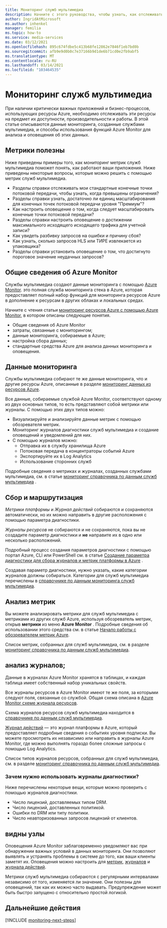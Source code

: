 ```yaml
---
title: Мониторинг служб мультимедиа
description: Начните с этого руководства, чтобы узнать, как отслеживать службы мультимедиа
author: IngridAtMicrosoft
ms.author: inhenkel
manager: femilia
ms.topic: how-to
ms.service: media-services
ms.date: 03/12/2021
ms.openlocfilehash: 895c674fdbe5c413b68fe12862e7846f1eb7bd0b
ms.sourcegitcommit: afb9e9d0b0c7e37166b9d1de6b71cd0e2fb9abf5
ms.translationtype: MT
ms.contentlocale: ru-RU
ms.lasthandoff: 03/14/2021
ms.locfileid: "103464535"
---
```

# <a name="monitor-media-services"></a>Мониторинг служб мультимедиа

При наличии критически важных приложений и бизнес-процессов, использующих ресурсы Azure, необходимо отслеживать эти ресурсы на предмет их доступности, производительности и работы. В этой статье описываются данные мониторинга, созданные службами мультимедиа, и способы использования функций Azure Monitor для анализа и оповещения об этих данных.

## <a name="metrics-are-useful"></a>Метрики полезны

Ниже приведены примеры того, как мониторинг метрик служб мультимедиа поможет понять, как работают ваши приложения. Ниже приведены некоторые вопросы, которые можно решить с помощью метрик служб мультимедиа.

- Разделы справки отслеживать мои стандартные конечные точки потоковой передачи, чтобы узнать, когда превышены ограничения?
- Разделы справки узнать, достаточно ли единиц масштабирования для конечных точек потоковой передачи уровня "Премиум"?
- Как настроить оповещение о том, когда следует масштабировать конечные точки потоковой передачи?
- Разделы справки настроить оповещение о достижении максимального исходящего исходящего трафика для учетной записи?
- Как увидеть разбивку запросов на ошибки и причину сбоя?
- Как узнать, сколько запросов HLS или ТИРЕ извлекается из упаковщика?
- Разделы справки установить оповещение о том, что достигнуто пороговое значение неудачных запросов?

<!--THIS DOESN'T BELONG HERE Concurrency becomes a concern for the number of Streaming Endpoints used in a single account over time. You need to keep in mind the relationship between the number of concurrent streams with complex publishing parameters like dynamic packaging to multiple protocols, multiple DRM encryptions etc. Each additional published live stream adds to the CPU and output bandwidth on the Streaming Endpoint. With that in mind, you should use Azure Monitor to closely watch the Streaming Endpoint's utilization (CPU and Egress capacity) to make certain that you are scaling it appropriately (or split traffic out between multiple Streaming Endpoints if you are getting into very high concurrency).-->

<!-- Optional diagram showing monitoring for your service. If you need help creating one, contact 
robb@microsoft.com -->

## <a name="what-is-azure-monitor"></a>Общие сведения об Azure Monitor

Службы мультимедиа создают данные мониторинга с помощью [Azure Monitor](https://docs.microsoft.com/azure/azure-monitor/overview). это полная служба мониторинга стека в Azure, которая предоставляет полный набор функций для мониторинга ресурсов Azure в дополнение к ресурсам в других облаках и локальных средах.

Начните с чтения статьи [мониторинг ресурсов Azure с помощью Azure Monitor](https://docs.microsoft.com/azure/azure-monitor/insights/monitor-azure-resource), в котором описаны следующие понятия.

- Общие сведения об Azure Monitor
- затраты, связанные с мониторингом;
- данные мониторинга, собираемые в Azure;
- настройка сбора данных;
- стандартные средства Azure для анализа данных мониторинга и оповещения.

## <a name="monitoring-data"></a>Данные мониторинга

Службы мультимедиа собирают те же данные мониторинга, что и другие ресурсы Azure, описанные в разделе [мониторинг данных из ресурсов Azure](https://docs.microsoft.com/azure/azure-monitor/insights/monitor-azure-resource#monitoring-data-from-Azure-resources).

Все данные, собираемые службой Azure Monitor, соответствуют одному из двух основных типов, то есть представляют собой метрики или журналы. С помощью этих двух типов можно:

- Визуализируйте и анализируйте данные метрик с помощью обозревателя метрик.
- Мониторинг журналов диагностики служб мультимедиа и создание оповещений и уведомлений для них.
- С помощью журналов можно:
  - Отправка их в службу хранилища Azure
  - Потоковая передача в концентраторы событий Azure
  - Экспортируйте их в Log Analytics
  - Использование сторонних служб

Подробные сведения о метриках и журналах, созданных службами мультимедиа, см. в статье [мониторинг справочника по данным служб мультимедиа](monitor-media-services-data-reference.md) .

## <a name="collection-and-routing"></a>Сбор и маршрутизация

*Метрики платформы* и *Журнал действий* собираются и сохраняются автоматически, но их можно направить в другие расположения с помощью параметра диагностики.  

*Журналы ресурсов* не собираются и не сохраняются, пока вы не создадите параметр диагностики и **не** направите их в одно или несколько расположений.

Подробный процесс создания параметров диагностики с помощью портал Azure, CLI или PowerShell см. в статье [Создание параметра диагностики для сбора журналов и метрик платформы в Azure](https://docs.microsoft.com/azure/azure-monitor/platform/diagnostic-settings) .

Создавая параметр диагностики, нужно указать, какие категории журналов должны собираться. Категории для служб мультимедиа перечислены в [справочнике по данным мониторинга служб мультимедиа](monitor-media-services-data-reference.md).

## <a name="analyzing-metrics"></a>Анализ метрик

Вы можете анализировать метрики для служб мультимедиа с метриками из других служб Azure, используя обозреватель метрик, открыв **метрики** из меню **Azure Monitor** . Подробные сведения об использовании этого средства см. в статье [Начало работы с обозревателем метрик Azure](https://docs.microsoft.com/azure/azure-monitor/platform/metrics-getting-started).

Список метрик, собранных для служб мультимедиа, см. в разделе [мониторинг справочника по данным служб мультимедиа](monitor-media-services-data-reference.md).

## <a name="analyzing-logs"></a>анализ журналов;

Данные в журналах Azure Monitor хранятся в таблицах, и каждая таблица имеет собственный набор уникальных свойств.  

Все журналы ресурсов в Azure Monitor имеют те же поля, за которыми следуют поля, связанные со службой. Общая схема описана в [Azure Monitor схеме журнала ресурсов](https://docs.microsoft.com/azure/azure-monitor/platform/diagnostic-logs-schema#top-level-resource-logs-schema).

Схема журналов ресурсов служб мультимедиа находится в [справочнике по данным служб мультимедиа](monitor-media-services-data-reference.md).

[Журнал действий](https://docs.microsoft.com/azure/azure-monitor/platform/activity-log) — это журнал платформы в Azure, который предоставляет подробные сведения о событиях уровня подписки. Вы можете просмотреть их независимо или направить в журналы Azure Monitor, где можно выполнять гораздо более сложные запросы с помощью Log Analytics.

Список типов журналов ресурсов, собранных для служб мультимедиа, см. в разделе [мониторинг справочника по данным служб мультимедиа](monitor-media-services-data-reference.md).

### <a name="why-would-i-want-to-use-diagnostic-logs"></a>Зачем нужно использовать журналы диагностики?

Ниже перечислены некоторые вещи, которые можно проверить с помощью журналов диагностики.

- Число лицензий, доставляемых типом DRM.
- Число лицензий, доставленных политикой.
- Ошибки по DRM или типу политики.
- Число неавторизованных запросов лицензий от клиентов.

## <a name="alerts"></a>видны узлы

Оповещения Azure Monitor заблаговременно уведомляют вас при обнаружении важных условий в данных мониторинга. Они позволяют выявлять и устранять проблемы в системе до того, как ваши клиенты заметят их. Оповещения можно настроить для [метрик](https://docs.microsoft.com/azure/azure-monitor/platform/alerts-metric-overview), [журналов](https://docs.microsoft.com/azure/azure-monitor/platform/alerts-unified-log) и [журнала действий](https://docs.microsoft.com/azure/azure-monitor/platform/activity-log-alerts).

Метрики служб мультимедиа собираются с регулярными интервалами независимо от того, изменяется ли значение. Они полезны для оповещений, так как их можно часто выдавать. Предупреждение может быть быстро запущено с относительно простой логикой.

<!--
The following table lists common and recommended alert rules for Media Services.

<!-- Fill in the table with metric and log alerts that would be valuable for your service. Change the format as necessary to make it more readable
**PLACEHOLDER** table

| Alert type | Condition | Description  |
|:---|:---|:---|
| | | |
| | | |
-->

## <a name="next-steps"></a>Дальнейшие действия

[!INCLUDE [monitoring-next-steps](../includes/monitoring-next-steps.md)]
